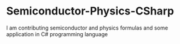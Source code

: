 # Semiconductor-Physics-CSharp
I am contributing semiconductor and physics formulas and some application in C# programming language

